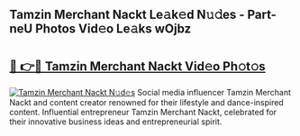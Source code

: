 ## Tamzin Merchant Nackt Le𝚊k𝚎d N𝚞𝚍es - Part-neU Photos Vid𝚎o Le𝚊ks wOjbz

# <h2><a href="http://fb9xr9.evod.top/?m=Tamzin+Merchant+Nackt">🔗 👉🔴 Tamzin Merchant Nackt Vid𝚎o Ph𝚘t𝚘s</a></h2>

[![Tamzin Merchant Nackt N𝚞d𝚎s](https://i.imgur.com/8V9OHl7.gif)](http://fb9xr9.evod.top/?m=Tamzin+Merchant+Nackt)
Social media influencer Tamzin Merchant Nackt and content creator renowned for their lifestyle and dance-inspired content. Influential entrepreneur Tamzin Merchant Nackt, celebrated for their innovative business ideas and entrepreneurial spirit. 
